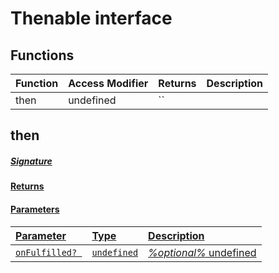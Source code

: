 # Thenable<R> interface









## Functions

| Function	   | Access Modifier | Returns	| Description|
|:-------------|:----|:-------|:-----------|
|then<U>      | undefined | `` |  |



## then<U>



##### Signature

#### Returns

#### Parameters


| Parameter	   | Type    | Description |
|:-------------|:---------------|:------------|
| `onFulfilled? `    | `undefined` | _%optional%_ undefined |

